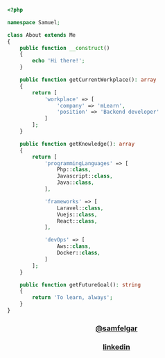 ```php
<?php

namespace Samuel;

class About extends Me
{
    public function __construct()
    {
        echo 'Hi there!';
    }

    public function getCurrentWorkplace(): array
    {
        return [
            'workplace' => [
                'company' => 'mLearn',
                'position' => 'Backend developer'         
            ]
        ];
    }

    public function getKnowledge(): array
    {
        return [
            'programmingLanguages' => [
                Php::class,
                Javascript::class,
                Java::class,
            ],

            'frameworks' => [
                Laravel::class,
                Vuejs::class,
                React::class,
            ],

            'devOps' => [
                Aws::class,
                Docker::class,
            ]
        ];
    }

    public function getFutureGoal(): string
    {
        return 'To learn, always';
    }
}

```


<center>

### [@samfelgar](https://twitter.com/samfelgar)

### [linkedin](https://www.linkedin.com/in/samfelgar/)

</center>

<!--
**samfelgar/samfelgar** is a ✨ _special_ ✨ repository because its `README.md` (this file) appears on your GitHub profile.

Here are some ideas to get you started:

- 🔭 I’m currently working on ...
- 🌱 I’m currently learning ...
- 👯 I’m looking to collaborate on ...
- 🤔 I’m looking for help with ...
- 💬 Ask me about ...
- 📫 How to reach me: ...
- 😄 Pronouns: ...
- ⚡ Fun fact: ...
-->
